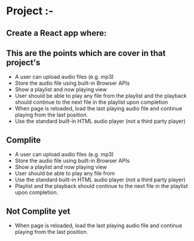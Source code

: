 # Project :-

## Create a React app where:

## This are the points which are cover in that project's

- A user can upload audio files (e.g. mp3)
- Store the audio file using built-in Browser APIs
- Show a playlist and now playing view
- User should be able to play any file from the playlist and the playback should continue to the next file in the playlist upon completion
- When page is reloaded, load the last playing audio file and continue playing from the last position.
- Use the standard built-in HTML audio player (not a third party player)

## Complite

- A user can upload audio files (e.g. mp3)
- Store the audio file using built-in Browser APIs
- Show a playlist and now playing view
- User should be able to play any file from
- Use the standard built-in HTML audio player (not a third party player)
- Playlist and the playback should continue to the next file in the playlist upon completion.

## Not Complite yet

- When page is reloaded, load the last playing audio file and continue playing from the last position.
